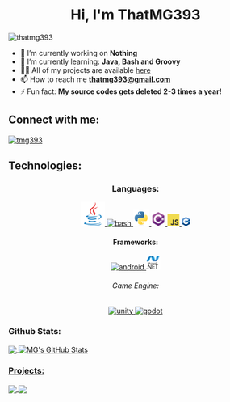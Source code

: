 <h1 align="center">Hi, I'm ThatMG393</h1>
<p align="left">
  <img src="https://komarev.com/ghpvc/?username=thatmg393&label=Visits%20&color=0c6196&style=flat-square" alt="thatmg393" /> 
</p>


- 🔭 I’m currently working on **Nothing**
- 🌱 I’m currently learning: **Java, Bash and Groovy**
- 👨‍💻 All of my projects are available [here](https://github.com/ThatMG393?tab=repositories)
- 📫 How to reach me **thatmg393@gmail.com**
- ⚡ Fun fact: **My source codes gets deleted 2-3 times a year!**

## Connect with me:
<p align="left">
   <a href="https://twitter.com/tmg393" target="blank">
      <img align="center" src="https://raw.githubusercontent.com/rahuldkjain/github-profile-readme-generator/master/src/images/icons/Social/twitter.svg" alt="tmg393" height="30" width="40" />
   </a>
</p>

## Technologies:
<h3 align="center">Languages:</h3>
<p align="center">
   <a href="https://www.java.com" target="_blank" rel="noreferrer">
    <img src="https://raw.githubusercontent.com/devicons/devicon/master/icons/java/java-original.svg" alt="java" width="48" height="48"/>
  </a>
  <a href="https://www.gnu.org/software/bash/" target="_blank" rel="noreferrer">
    <img src="https://d33wubrfki0l68.cloudfront.net/7c8561d6a2795e512d1f3165ed7edd9405419968/ad392/img/symbol/svg/full_colored_light.svg" alt="bash" width="44" height="44"/>
  </a>
   <a href="https://www.python.org" target="_blank" rel="noreferrer">
    <img src="https://raw.githubusercontent.com/devicons/devicon/master/icons/python/python-original.svg" alt="python" width="32" height="32"/>
  </a>
  <a href="https://www.w3schools.com/cs/" target="_blank" rel="noreferrer">
    <img src="https://raw.githubusercontent.com/devicons/devicon/master/icons/csharp/csharp-original.svg" alt="csharp" width="28" height="28"/>
  </a>
  <a href="https://developer.mozilla.org/en-US/docs/Web/JavaScript" target="_blank" rel="noreferrer">
    <img src="https://raw.githubusercontent.com/devicons/devicon/master/icons/javascript/javascript-original.svg" alt="javascript" width="24" height="24"/>
  </a>
  <a href="https://www.w3schools.com/cpp/" target="_blank" rel="noreferrer">
    <img src="https://raw.githubusercontent.com/devicons/devicon/master/icons/cplusplus/cplusplus-original.svg" alt="cplusplus" width="18" height="18"/>
  </a>
</p>
<h4 align="center">Frameworks:</h4>
<p align="center">
  <a href="https://developer.android.com" target="_blank" rel="noreferrer">
    <img src="https://source.android.com/static/docs/setup/images/Android_symbol_green_RGB.svg" alt="android" width="46" height="46"/>
  </a> 
  <a href="https://dotnet.microsoft.com/" target="_blank" rel="noreferrer">
    <img src="https://raw.githubusercontent.com/devicons/devicon/master/icons/dot-net/dot-net-original-wordmark.svg" alt="dotnet" width="28" height="28"/>
  </a>
</p>
<h6 align="center">Game Engine:</h4>
<p align="center">
  <a href="https://unity.com/" target="_blank" rel="noreferrer">
    <img src="https://www.vectorlogo.zone/logos/unity3d/unity3d-icon.svg" alt="unity" width="48" height="48"/>
  </a>
  <a href="https://godotengine.org/" target="_blank" rel="noreferrer">
    <img src="https://godotengine.org/themes/godotengine/assets/press/icon_color.svg" alt="godot" width="38" height="38"/>
  </a>
</p>


### Github Stats:
<a href="https://github.com/ThatMG393">
  <img align="center" src="https://github-readme-stats.vercel.app/api/top-langs/?username=ThatMG393&hide=html&title_color=ffffff&text_color=c9cacc&icon_color=4078c0&bg_color=1d1f21&langs_count=3" />
</a>
<a href="https://github.com/ThatMG393">
  <img align="center" src="https://github-readme-stats.vercel.app/api?username=ThatMG393&show_icons=true&line_height=27&count_private=true&title_color=ffffff&text_color=c9cacc&icon_color=4078c0&bg_color=1d1f21" alt="MG's GitHub Stats" />

### Projects:
</a>
<a href="https://github.com/ThatMG393/ESManager">
  <img align="center" src="https://github-readme-stats.vercel.app/api/pin/?username=ThatMG393&repo=ESManager&title_color=4078c0&text_color=ffffff&icon_color=aaaaaa&bg_color=1d1f21" />
</a>
<a href="https://github.com/ThatMG393/andropiler">
  <img align="center" src="https://github-readme-stats.vercel.app/api/pin/?username=ThatMG393&repo=andropiler&title_color=4078c0&text_color=ffffff&icon_color=aaaaaa&bg_color=1d1f21" />
</a>    
